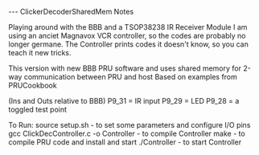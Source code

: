--- ClickerDecoderSharedMem Notes

Playing around with the BBB and a TSOP38238 IR Receiver Module
I am using an anciet Magnavox VCR controller, so the codes are probably no longer germane.
The Controller prints codes it doesn't know, so you can teach it new tricks.

This version with new BBB PRU software and uses shared memory for 2-way
communication between PRU and host
Based on examples from PRUCookbook

(Ins and Outs relative to BBB)
P9_31 = IR input
P9_29 = LED
P9_28 = a toggled test point

To Run:
source setup.sh							- to set some parameters and configure I/O pins
gcc ClickDecController.c -o Controller	- to compile Controller
make									- to compile PRU code and install and start
./Controller							- to start Controller


